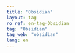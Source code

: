 ```yaml
---
title: "Obsidian"
layout: tag
ro_ref: en-tag-Obsidian
tag: "Obsidian"
tag_web: "obsidian"
lang: en
---
```


